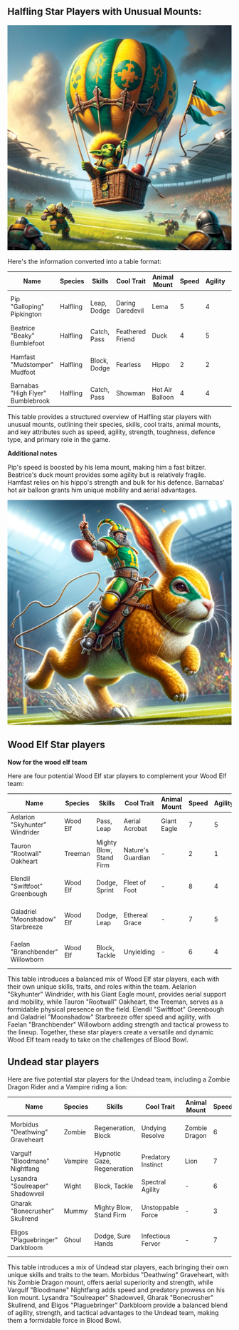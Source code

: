
## Halfling Star Players with Unusual Mounts:

![Alt text](/Images/balloon_rider.jpeg)


Here's the information converted into a table format:

| Name                           | Species   | Skills           | Cool Trait          | Animal Mount    | Speed | Agility | Strength | Toughness | Defense Type                    | Primary Role |
|--------------------------------|-----------|------------------|---------------------|-----------------|-------|---------|----------|-----------|---------------------------------|--------------|
| Pip "Galloping" Pipkington     | Halfling  | Leap, Dodge      | Daring Daredevil    | Lema            | 5     | 4       | 3        | 3         | Evasive (dodges and mount speed) | Blitzer      |
| Beatrice "Beaky" Bumblefoot    | Halfling  | Catch, Pass      | Feathered Friend    | Duck            | 4     | 5       | 2        | 2         | Balanced (agility and mount)     | Catcher      |
| Hamfast "Mudstomper" Mudfoot   | Halfling  | Block, Dodge     | Fearless            | Hippo           | 2     | 2       | 5        | 5         | Strength-based (hippo assistance)| Lineman      |
| Barnabas "High Flyer" Bumblebrook | Halfling  | Catch, Pass      | Showman            | Hot Air Balloon | 4     | 4       | 3        | 2         | Evasive (mobility and height)    | Catcher      |

This table provides a structured overview of Halfling star players with unusual mounts, outlining their species, skills, cool traits, animal mounts, and key attributes such as speed, agility, strength, toughness, defence type, and primary role in the game.

**Additional notes**

Pip's speed is boosted by his lema mount, making him a fast blitzer.
Beatrice's duck mount provides some agility but is relatively fragile.
Hamfast relies on his hippo's strength and bulk for his defence.
Barnabas' hot air balloon grants him unique mobility and aerial advantages.

![Alt text](/Images/Rabit_rider.webp)



## Wood Elf Star players

**Now for the wood elf team**


Here are four potential Wood Elf star players to complement your Wood Elf team:

| Name                             | Species     | Skills                    | Cool Trait                | Animal Mount    | Speed | Agility | Strength | Toughness | Defense Type                 | Primary Role   |
|----------------------------------|-------------|---------------------------|---------------------------|-----------------|-------|---------|----------|-----------|------------------------------|----------------|
| Aelarion "Skyhunter" Windrider   | Wood Elf    | Pass, Leap                | Aerial Acrobat            | Giant Eagle     | 7     | 5       | 3        | 3         | Evasive (aerial mobility)    | Thrower        |
| Tauron "Rootwall" Oakheart       | Treeman     | Mighty Blow, Stand Firm   | Nature's Guardian         | -               | 2     | 1       | 6        | 9         | Immovable (physical presence)| Lineman        |
| Elendil "Swiftfoot" Greenbough   | Wood Elf    | Dodge, Sprint             | Fleet of Foot             | -               | 8     | 4       | 2        | 2         | Evasive (speed and agility)  | Catcher        |
| Galadriel "Moonshadow" Starbreeze| Wood Elf    | Dodge, Leap               | Ethereal Grace            | -               | 7     | 5       | 3        | 3         | Evasive (agility and stealth)| Blitzer        |
| Faelan "Branchbender" Willowborn | Wood Elf    | Block, Tackle             | Unyielding                | -               | 6     | 4       | 3        | 3         | Balanced (strength and agility)| Blitzer       |

This table introduces a balanced mix of Wood Elf star players, each with their own unique skills, traits, and roles within the team. Aelarion "Skyhunter" Windrider, with his Giant Eagle mount, provides aerial support and mobility, while Tauron "Rootwall" Oakheart, the Treeman, serves as a formidable physical presence on the field. Elendil "Swiftfoot" Greenbough and Galadriel "Moonshadow" Starbreeze offer speed and agility, with Faelan "Branchbender" Willowborn adding strength and tactical prowess to the lineup. Together, these star players create a versatile and dynamic Wood Elf team ready to take on the challenges of Blood Bowl.


## Undead star players
Here are five potential star players for the Undead team, including a Zombie Dragon Rider and a Vampire riding a lion:

| Name                          | Species    | Skills                     | Cool Trait             | Animal Mount     | Speed | Agility | Strength | Toughness | Defense Type                    | Primary Role  |
|-------------------------------|------------|----------------------------|------------------------|------------------|-------|---------|----------|-----------|---------------------------------|---------------|
| Morbidus "Deathwing" Graveheart | Zombie    | Regeneration, Block        | Undying Resolve        | Zombie Dragon    | 6     | 3       | 4        | 4         | Strength-based (dragon's might) | Blitzer       |
| Vargulf "Bloodmane" Nightfang  | Vampire    | Hypnotic Gaze, Regeneration | Predatory Instinct     | Lion             | 7     | 4       | 4        | 4         | Balanced (speed and strength)   | Blitzer       |
| Lysandra "Soulreaper" Shadowveil| Wight     | Block, Tackle              | Spectral Agility       | -                | 6     | 4       | 3        | 8         | Evasive (agility and resilience)| Lineman       |
| Gharak "Bonecrusher" Skullrend | Mummy     | Mighty Blow, Stand Firm    | Unstoppable Force      | -                | 3     | 1       | 5        | 9         | Immovable (physical dominance)  | Lineman       |
| Eligos "Plaguebringer" Darkbloom| Ghoul     | Dodge, Sure Hands          | Infectious Fervor      | -                | 7     | 3       | 3        | 7         | Evasive (speed and ball handling)| Catcher       |

This table introduces a mix of Undead star players, each bringing their own unique skills and traits to the team. Morbidus "Deathwing" Graveheart, with his Zombie Dragon mount, offers aerial superiority and strength, while Vargulf "Bloodmane" Nightfang adds speed and predatory prowess on his lion mount. Lysandra "Soulreaper" Shadowveil, Gharak "Bonecrusher" Skullrend, and Eligos "Plaguebringer" Darkbloom provide a balanced blend of agility, strength, and tactical advantages to the Undead team, making them a formidable force in Blood Bowl.





